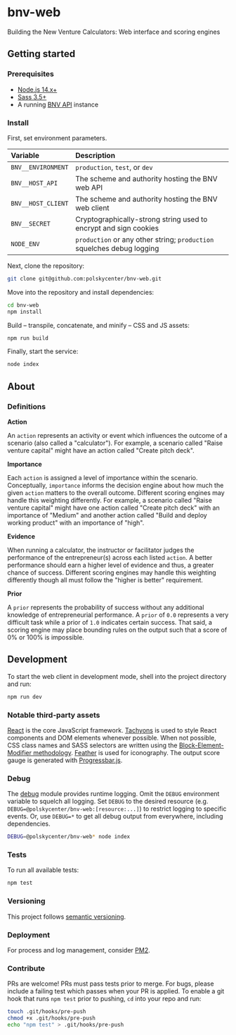 bnv-web
=======

Building the New Venture Calculators: Web interface and scoring engines


## Getting started

### Prerequisites

- [Node.js 14.x+](https://nodejs.org/en/download/)
- [Sass 3.5+](http://sass-lang.com/install)
- A running [BNV API](https://github.com/polskycenter/bnv-api) instance

### Install

First, set environment parameters.

| Variable                | Description |
| :---------------------- | :------------- |
| `BNV__ENVIRONMENT`      | `production`, `test`, or `dev` |
| `BNV__HOST_API`         | The scheme and authority hosting the BNV web API |
| `BNV__HOST_CLIENT`      | The scheme and authority hosting the BNV web client |
| `BNV__SECRET`           | Cryptographically-strong string used to encrypt and sign cookies |
| `NODE_ENV`              | `production` or any other string; `production` squelches debug logging |

Next, clone the repository:

```sh
git clone git@github.com:polskycenter/bnv-web.git
```

Move into the repository and install dependencies:

```sh
cd bnv-web
npm install
```

Build &ndash; transpile, concatenate, and minify &ndash; CSS and JS assets:

```sh
npm run build
```

Finally, start the service:

```sh
node index
```


## About

### Definitions

**Action**

An `action` represents an activity or event which influences the outcome of a scenario (also called a "calculator"). For example, a scenario called "Raise venture capital" might have an action called "Create pitch deck".

**Importance**

Each `action` is assigned a level of importance within the scenario. Conceptually, `importance` informs the decision engine about how much the given `action` matters to the overall outcome. Different scoring engines may handle this weighting differently. For example, a scenario called "Raise venture capital" might have one action called "Create pitch deck" with an importance of "Medium" and another action called "Build and deploy working product" with an importance of "high".

**Evidence**

When running a calculator, the instructor or facilitator judges the performance of the entrepreneur(s) across each listed `action`. A better performance should earn a higher level of evidence and thus, a greater chance of success. Different scoring engines may handle this weighting differently though all must follow the "higher is better" requirement.

**Prior**

A `prior` represents the probability of success without any additional knowledge of entrepreneurial performance. A `prior` of `0.0` represents a very difficult task while a prior of `1.0` indicates certain success. That said, a scoring engine may place bounding rules on the output such that a score of 0% or 100% is impossible.


## Development

To start the web client in development mode, shell into the project directory and run:

```sh
npm run dev
```

### Notable third-party assets

[React](https://reactjs.org/) is the core JavaScript framework. [Tachyons](http://tachyons.io/) is used to style React components and DOM elements whenever possible. When not possible, CSS class names and SASS selectors are written using the [Block-Element-Modifier methodology](https://en.bem.info/methodology/naming-convention/). [Feather](https://feathericons.com/) is used for iconography. The output score gauge is generated with [Progressbar.js](https://kimmobrunfeldt.github.io/progressbar.js/).

### Debug

The [debug](https://www.npmjs.com/package/debug) module provides runtime logging. Omit the `DEBUG` environment variable to squelch all logging. Set `DEBUG` to the desired resource (e.g. `DEBUG=@polskycenter/bnv-web:[resource:...]`) to restrict logging to specific events. Or, use `DEBUG=*` to get all debug output from everywhere, including dependencies.

```sh
DEBUG=@polskycenter/bnv-web* node index
```

### Tests

To run all available tests:

```sh
npm test
```

### Versioning

This project follows [semantic versioning](http://semver.org/).

### Deployment

For process and log management, consider [PM2](http://pm2.keymetrics.io/).

### Contribute

PRs are welcome! PRs must pass tests prior to merge. For bugs, please include a failing test which passes when your PR is applied. To enable a git hook that runs `npm test` prior to pushing, `cd` into your repo and run:

```sh
touch .git/hooks/pre-push
chmod +x .git/hooks/pre-push
echo "npm test" > .git/hooks/pre-push
```
